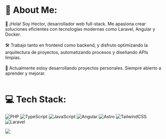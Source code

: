 # 🚀 About Me:
👋 ¡Hola! Soy Hector, desarrollador web full-stack. Me apasiona crear soluciones eficientes con tecnologías modernas como Laravel, Angular y Docker.<br><br>🛠️ Trabajo tanto en frontend como backend, y disfruto optimizando la arquitectura de proyectos, automatizando procesos y diseñando APIs limpias.<br><br>🚀 Actualmente estoy desarrollando proyectos personales. Siempre abierto a aprender y mejorar.<br><br>


# 💻 Tech Stack:
![PHP](https://img.shields.io/badge/php-%23777BB4.svg?style=for-the-badge&logo=php&logoColor=white) ![TypeScript](https://img.shields.io/badge/typescript-%23007ACC.svg?style=for-the-badge&logo=typescript&logoColor=white) ![JavaScript](https://img.shields.io/badge/javascript-%23323330.svg?style=for-the-badge&logo=javascript&logoColor=%23F7DF1E) ![Angular](https://img.shields.io/badge/angular-%23DD0031.svg?style=for-the-badge&logo=angular&logoColor=white) ![Astro](https://img.shields.io/badge/astro-%232C2052.svg?style=for-the-badge&logo=astro&logoColor=white) ![TailwindCSS](https://img.shields.io/badge/tailwindcss-%2338B2AC.svg?style=for-the-badge&logo=tailwind-css&logoColor=white) ![Laravel](https://img.shields.io/badge/laravel-%23FF2D20.svg?style=for-the-badge&logo=laravel&logoColor=white)

[![](https://visitcount.itsvg.in/api?id=hectorrp3&icon=0&color=0)](https://visitcount.itsvg.in)

<!-- Proudly created with GPRM ( https://gprm.itsvg.in ) -->
